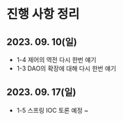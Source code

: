 # 진행 사항 정리

## 2023. 09. 10(일)

- 1-4 제어의 역전 다시 한번 얘기
- 1-3 DAO의 확장에 대해 다시 한번 얘기

## 2023. 09. 17(일)

- 1-5 스프링 IOC 토론 예정
~
